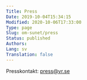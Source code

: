 ```yaml
---
Title: Press
Date: 2019-10-04T15:34:15
Modified: 2020-10-06T17:33:00
Type: page
Slug: om-sunet/press
Status: published
Authors: 
Lang: sv
Translation: false
---
```


Presskontakt: press@vr.se

